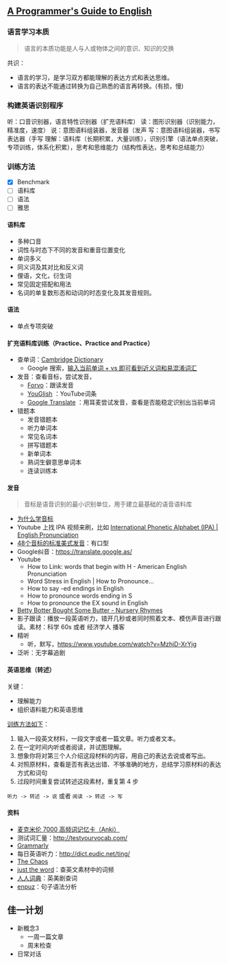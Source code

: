 
## [A Programmer's Guide to English](https://twitter.com/yujiangshui)

### 语言学习本质

> 语言的本质功能是人与人或物体之间的意识、知识的交换

共识：

* 语言的学习，是学习双方都能理解的表达方式和表达思维。
* 语言的表达不能通过转换为自己熟悉的语言再转换。(有损，慢)

### 构建英语识别程序

听：口音识别器，语言特性识别器（扩充语料库）
读：图形识别器（识别能力，精准度，速度）
说：意图语料组装器，发音器（发声
写：意图语料组装器，书写表达器（手写
理解：语料库（长期积累，大量训练），识别引擎（语法单点突破，专项训练，体系化积累），思考和思维能力（结构性表达，思考和总结能力）

### 训练方法

* [x] Benchmark
* [ ] 语料库
* [ ] 语法
* [ ] 雅思

#### 语料库

* 多种口音
* 词性与时态下不同的发音和重音位置变化
* 单词多义
* 同义词及其对比和反义词
* 俚语，文化，衍生词
* 常见固定搭配和用法
* 名词的单复数形态和动词的时态变化及其发音规则。

#### 语法

* 单点专项突破
  
#### 扩充语料库训练（Practice、Practice and Practice）

* 查单词：[Cambridge Dictionary](https://dictionary.cambridge.org/dictionary/english)
  * Google 搜索，[输入当前单词 + vs 即可看到近义词和易混淆词汇](https://a-programmers-guide-to-english.harryyu.me/assets/clump-google.jpg)
* 发音：查看音标，尝试发音，
  * [Forvo](https://forvo.com/word/clump/#en)：跟读发音
  * [YouGlish](https://youglish.com/search/clump/us?) ：YouTube词条
  * [Google Translate](https://translate.google.as/)  ：用耳麦尝试发音，查看是否能稳定识别出当前单词
* 错题本
  * 发音错题本
  * 听力单词本
  * 常见名词本
  * 拼写错题本
  * 新单词本
  * 熟词生僻意思单词本
  * 连读训练本

#### 发音

> 音标是语音识别的最小识别单位，用于建立最基础的语音语料库

* [为什么学音标](https://www.bilibili.com/video/av29899416/)
* Youtube 上找 IPA 视频来刷，比如 [International Phonetic Alphabet (IPA) | English Pronunciation](https://www.youtube.com/watch?v=o8KppNXfx2k)
* [48个音标的标准美式发音](https://www.bilibili.com/video/av33138814/)：有口型
* Google纠音：<https://translate.google.as/>
* Youtube
  * How to Link: words that begin with H - American English Pronunciation
  * Word Stress in English | How to Pronounce...
  * How to say -ed endings in English
  * How to pronounce words ending in S
  * How to pronounce the EX sound in English
* [Betty Botter Bought Some Butter - Nursery Rhymes](https://www.youtube.com/watch?v=02LmAAuwqUI)
* 影子跟读：播放一段英语听力，错开几秒或者同时照着文本、模仿声音进行跟读。素材：科学 60s 或者 经济学人 播客
* 精听
  * 听，默写，<https://www.youtube.com/watch?v=MzhjD-XrYjg>
* 泛听：无字幕追剧
  
#### 英语思维（转述）

关键：

* 理解能力
* 组织语料能力和英语思维

[训练方法如下](https://site.douban.com/195274/widget/notes/12008701/note/267404585/)：

1. 输入一段英文材料，一段文字或者一篇文章。听力或者文本。
2. 在一定时间内听或者阅读，并试图理解。
3. 想象你将对第三个人介绍这段材料的内容，用自己的表达去说或者写出。
4. 对照原材料，查看是否有表达出错、不够准确的地方，总结学习原材料的表达方式和词句
5. 过段时间重复尝试转述这段素材，重复第 4 步

`听力 -> 转述 -> 说` 或者 `阅读 -> 转述 -> 写`

#### 资料

* [麦克米伦 7000 高频词记忆卡（Anki）](https://github.com/yujiangshui/A-Programmers-Guide-to-English/blob/master/assets/%E9%BA%A6%E5%85%8B%E7%B1%B3%E4%BC%A67000%E9%AB%98%E9%A2%91%E8%AF%8D.apkg.zip)
* 测试词汇量：<http://testyourvocab.com/>
* [Grammarly](https://www.grammarly.com/)
* 每日英语听力：<http://dict.eudic.net/ting/>
* [The Chaos](https://youtu.be/1edPxKqiptw)
* [just the word](http://www.just-the-word.com/)：查英文素材中的词频
* [人人词典](https://www.91dict.com/)：英美剧查词
* [enpuz](http://enpuz.com/)：句子语法分析

## 佳一计划

* 新概念3
  * 一周一篇文章
  * 周末检查
* 日常对话
<!-- * 每天20个单词 -->
